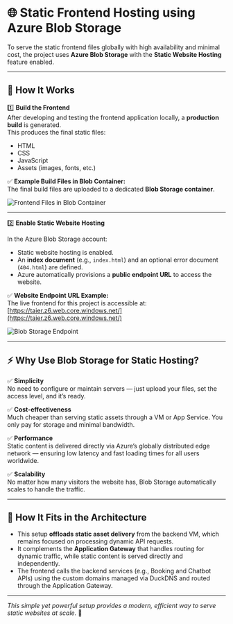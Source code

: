 # 🌐 Static Frontend Hosting using Azure Blob Storage

To serve the static frontend files globally with high availability and minimal cost, the project uses **Azure Blob Storage** with the **Static Website Hosting** feature enabled.

---

## 📌 **How It Works**

1️⃣ **Build the Frontend**  
After developing and testing the frontend application locally, a **production build** is generated.  
This produces the final static files:  
- HTML  
- CSS  
- JavaScript  
- Assets (images, fonts, etc.)

✅ **Example Build Files in Blob Container:**  
The final build files are uploaded to a dedicated **Blob Storage container**.

![Frontend Files in Blob Container](../screenshots/blob-storage-files.png)

---

2️⃣ **Enable Static Website Hosting**

In the Azure Blob Storage account:
- Static website hosting is enabled.
- An **index document** (e.g., `index.html`) and an optional error document (`404.html`) are defined.
- Azure automatically provisions a **public endpoint URL** to access the website.

✅ **Website Endpoint URL Example:**  
The live frontend for this project is accessible at:  
[https://taier.z6.web.core.windows.net/](https://taier.z6.web.core.windows.net/)

![Blob Storage Endpoint](../screenshots/blob-storage-endpoint.png)

---

## ⚡ **Why Use Blob Storage for Static Hosting?**

✅ **Simplicity**  
No need to configure or maintain servers — just upload your files, set the access level, and it’s ready.

✅ **Cost-effectiveness**  
Much cheaper than serving static assets through a VM or App Service. You only pay for storage and minimal bandwidth.

✅ **Performance**  
Static content is delivered directly via Azure’s globally distributed edge network — ensuring low latency and fast loading times for all users worldwide.

✅ **Scalability**  
No matter how many visitors the website has, Blob Storage automatically scales to handle the traffic.

---

## 🔗 **How It Fits in the Architecture**

- This setup **offloads static asset delivery** from the backend VM, which remains focused on processing dynamic API requests.
- It complements the **Application Gateway** that handles routing for dynamic traffic, while static content is served directly and independently.
- The frontend calls the backend services (e.g., Booking and Chatbot APIs) using the custom domains managed via DuckDNS and routed through the Application Gateway.

---

_This simple yet powerful setup provides a modern, efficient way to serve static websites at scale._ 🚀

